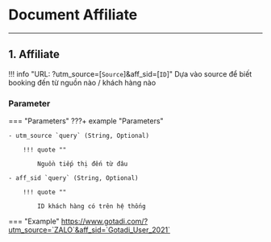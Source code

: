 # Document Affiliate

---

## 1. Affiliate

!!! info "URL: ?utm_source=[`Source`]&aff_sid=[`ID`]"
    Dựa vào source để biết booking đến từ nguồn nào / khách hàng nào

### Parameter

=== "Parameters"
???+ example "Parameters"

    - utm_source `query` (String, Optional)

        !!! quote ""

            Nguồn tiếp thị đến từ đâu

    - aff_sid `query` (String, Optional)

        !!! quote ""

            ID khách hàng có trên hệ thống

=== "Example"
https://www.gotadi.com/?utm_source=`ZALO`&aff_sid=`Gotadi_User_2021`
